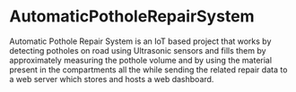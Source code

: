 # AutomaticPotholeRepairSystem
Automatic Pothole Repair System is an IoT based project that works by detecting potholes on road using Ultrasonic sensors and fills them by approximately measuring the pothole volume and by using the material present in the compartments all the while sending the related repair data to a web server which stores and hosts a web dashboard.
